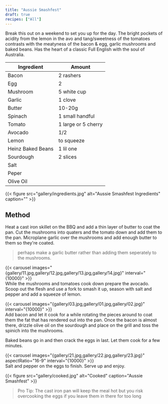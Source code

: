 ```yaml
---
title: "Aussie Smashfest"
draft: true
recipes: ["All"]
---
```

Break this out on a weekend to set you up for the day. The bright pockets of acidity from the lemon in the avo and tang/sweetness of the tomatoes contrasts with the meatyness of the bacon & egg, garlic mushrooms and baked beans. Has the heart of a classic Full English with the soul of Australia.

| Ingredient  | Amount |
| ----- | ---- |
| Bacon | 2 rashers |
| Egg | 2 |
| Mushroom | 5 white cup |
| Garlic | 1 clove |
| Butter | 10-20g |
| Spinach | 1 small handful |
| Tomato | 1 large or 5 cherry |
| Avocado | 1/2 |
| Lemon | to squeeze |
| Heinz Baked Beans | 1 lil one |
| Sourdough | 2 slices |
| Salt |
| Peper |
| Olive Oil |

{{< figure
    src="gallery/ingredients.jpg"
    alt="Aussie Smashfest Ingredients"
    caption=""
    >}}

## Method

Heat a cast iron skillet on the BBQ and add a thin layer of butter to coat the pan. Cut the mushrooms into quaters and the tomato down and add them to the pan. Microplane garlic over the mushrooms and add enough butter to them so they're coated.

>perhaps make a garlic butter rather than adding them seperately to the mushrooms.

{{< carousel images="{gallery/11.jpg,gallery/12.jpg,gallery/13.jpg,gallery/14.jpg}" interval="{10000}" >}}
<br/>
While the mushrooms and tomatoes cook down prepare the avocado. Scoop out the flesh and use a fork to smash it up, season with salt and pepper and add a squeeze of lemon.

{{< carousel images="{gallery/03.jpg,gallery/01.jpg,gallery/02.jpg}" interval="{10000}" >}}
<br/>
Add bacon and let it cook for a while rotating the pieces around to coat them the fat that has rendered out into the pan. Once the bacon is almost there, drizzle olive oil on the sourdough and place on the grill and toss the spinich into the mushrooms.

Baked beans go in and then crack the eggs in last. Let them cook for a few minutes.

{{< carousel images="{gallery/21.jpg,gallery/22.jpg,gallery/23.jpg}" aspectRatio="16-9" interval="{10000}" >}}
<br/>
Salt and pepper on the eggs to finish. Serve up and enjoy.

{{< figure
    src="gallery/cooked.jpg"
    alt="Cooked"
    caption="Aussie Smashfest"
    >}}

>Pro Tip: The cast iron pan will keep the meal hot but you risk overcooking the eggs if you leave them in there for too long
